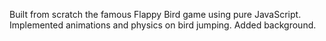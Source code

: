 Built from scratch the famous Flappy Bird game using pure JavaScript. 
Implemented animations and physics on bird jumping. Added background. 